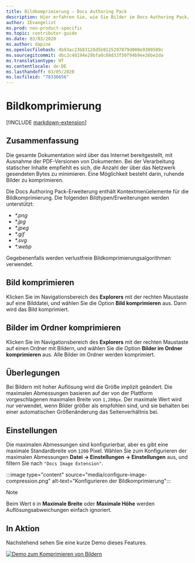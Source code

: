 ```yaml
---
title: Bildkomprimierung – Docs Authoring Pack
description: Hier erfahren Sie, wie Sie Bilder im Docs Authoring Pack, Visual Studio Code-Erweiterung, komprimieren.
author: IEvangelist
ms.prod: non-product-specific
ms.topic: contributor-guide
ms.date: 03/03/2020
ms.author: dapine
ms.openlocfilehash: 4b93ac23b83128d5b9125297879d008e9300509c
ms.sourcegitcommit: dbc2c48194e29bfa0c88d33f50f94b9ee26be2da
ms.translationtype: HT
ms.contentlocale: de-DE
ms.lasthandoff: 03/05/2020
ms.locfileid: "78336656"
---
```

# <a name="image-compression"></a>Bildkomprimierung

[!INCLUDE [markdown-extension](includes/image-extension.md)]

## <a name="summary"></a>Zusammenfassung

Die gesamte Dokumentation wird über das Internet bereitgestellt, mit Ausnahme der PDF-Versionen von Dokumenten. Bei der Verarbeitung statischer Inhalte empfiehlt es sich, die Anzahl der über das Netzwerk gesendeten Bytes zu minimieren. Eine Möglichkeit besteht darin, ruhende Bilder zu komprimieren.

Die Docs Authoring Pack-Erweiterung enthält Kontextmenüelemente für die Bildkomprimierung. Die folgenden Bildtypen/Erweiterungen werden unterstützt:

* *\*.png*
* *\*.jpg*
* *\*.jpeg*
* *\*.gif*
* *\*.svg*
* *\*.webp*

Gegebenenfalls werden verlustfreie Bildkomprimierungsalgorithmen verwendet.

## <a name="compress-image"></a>Bild komprimieren

Klicken Sie im Navigationsbereich des **Explorers** mit der rechten Maustaste auf eine Bilddatei, und wählen Sie die Option **Bild komprimieren** aus. Dann wird das Bild komprimiert.

## <a name="compress-images-in-folder"></a>Bilder im Ordner komprimieren

Klicken Sie im Navigationsbereich des **Explorers** mit der rechten Maustaste auf einen Ordner mit Bildern, und wählen Sie die Option **Bilder im Ordner komprimieren** aus. Alle Bilder im Ordner werden komprimiert.

## <a name="considerations"></a>Überlegungen

Bei Bildern mit hoher Auflösung wird die Größe implizit geändert. Die maximalen Abmessungen basieren auf der von der Plattform vorgeschlagenen maximalen Breite von `1,200px`. Der maximale Wert wird nur verwendet, wenn Bilder größer als empfohlen sind, und sie behalten bei einer automatischen Größenänderung das Seitenverhältnis bei.

## <a name="preferences"></a>Einstellungen

Die maximalen Abmessungen sind konfigurierbar, aber es gibt eine maximale Standardbreite von `1200` Pixel. Wählen Sie zum Konfigurieren der maximalen Abmessungen **Datei -> Einstellungen -> Einstellungen** aus, und filtern Sie nach `"Docs Image Extension"`.

:::image type="content" source="media/configure-image-compression.png" alt-text="Konfigurieren der Bildkomprimierung":::

> [!NOTE]
> Beim Wert `0` in **Maximale Breite** oder **Maximale Höhe** werden Auflösungsabweichungen einfach ignoriert.

## <a name="in-action"></a>In Aktion

Nachstehend sehen Sie eine kurze Demo dieses Features.

[![Demo zum Komprimieren von Bildern](media/compress-image.gif)](media/compress-image.gif#lightbox)
